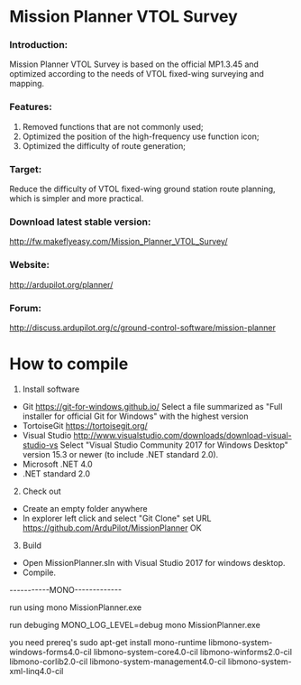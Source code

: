 Mission Planner VTOL Survey
==============
### Introduction:

Mission Planner VTOL Survey is based on the official MP1.3.45 and optimized according to the needs of VTOL fixed-wing surveying and mapping.
### Features:
1. Removed functions that are not commonly used;
2. Optimized the position of the high-frequency use function icon;
3. Optimized the difficulty of route generation;
### Target:
Reduce the difficulty of VTOL fixed-wing ground station route planning, which is simpler and more practical.

  
### Download latest stable version:
http://fw.makeflyeasy.com/Mission_Planner_VTOL_Survey/
  
### Website:
http://ardupilot.org/planner/  
 
### Forum:
http://discuss.ardupilot.org/c/ground-control-software/mission-planner


How to compile
==============

1. Install software

- Git
  https://git-for-windows.github.io/
  Select a file summarized as "Full installer for official Git for Windows"
   with the highest version
- TortoiseGit
  https://tortoisegit.org/
- Visual Studio
  http://www.visualstudio.com/downloads/download-visual-studio-vs
  Select "Visual Studio Community 2017 for Windows Desktop" version 15.3 or newer (to include .NET standard 2.0).
- Microsoft .NET 4.0
- .NET standard 2.0

2. Check out

- Create an empty folder anywhere
- In explorer left click and select "Git Clone"
  set URL https://github.com/ArduPilot/MissionPlanner
  OK

3. Build

- Open MissionPlanner.sln with Visual Studio 2017 for windows desktop.
- Compile.


-----------MONO-------------

run using 
mono MissionPlanner.exe

run debuging
MONO_LOG_LEVEL=debug mono MissionPlanner.exe

you need prereq's
sudo apt-get install mono-runtime libmono-system-windows-forms4.0-cil libmono-system-core4.0-cil libmono-winforms2.0-cil libmono-corlib2.0-cil libmono-system-management4.0-cil libmono-system-xml-linq4.0-cil


